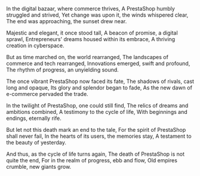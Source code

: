 In the digital bazaar, where commerce thrives,
A PrestaShop humbly struggled and strived,
Yet change was upon it, the winds whispered clear,
The end was approaching, the sunset drew near.

Majestic and elegant, it once stood tall,
A beacon of promise, a digital sprawl,
Entrepreneurs' dreams housed within its embrace,
A thriving creation in cyberspace.

But as time marched on, the world rearranged,
The landscapes of commerce and tech rearranged,
Innovations emerged, swift and profound,
The rhythm of progress, an unyielding sound.

The once vibrant PrestaShop now faced its fate,
The shadows of rivals, cast long and opaque,
Its glory and splendor began to fade,
As the new dawn of e-commerce pervaded the trade.

In the twilight of PrestaShop, one could still find,
The relics of dreams and ambitions combined,
A testimony to the cycle of life,
With beginnings and endings, eternally rife.

But let not this death mark an end to the tale,
For the spirit of PrestaShop shall never fail,
In the hearts of its users, the memories stay,
A testament to the beauty of yesterday.

And thus, as the cycle of life turns again,
The death of PrestaShop is not quite the end,
For in the realm of progress, ebb and flow,
Old empires crumble, new giants grow.
